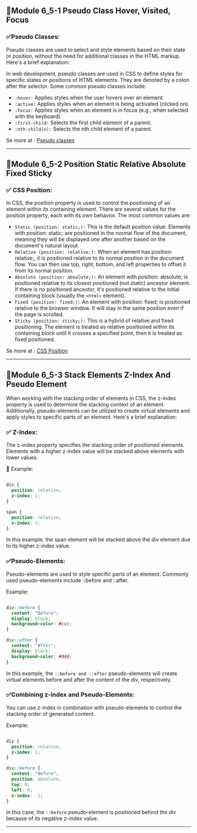 ## 🌷Module 6_5-1 Pseudo Class Hover, Visited, Focus

### ✅Pseudo Classes: 

Pseudo classes are used to select and style elements based on their state or position, without the need for additional classes in the HTML markup. Here's a brief explanation:

In web development, pseudo classes are used in CSS to define styles for specific states or positions of HTML elements. They are denoted by a colon after the selector. Some common pseudo classes include:

- `:hover:` Applies styles when the user hovers over an element.
- `:active:` Applies styles when an element is being activated (clicked on).
- `:focus:` Applies styles when an element is in focus (e.g., when selected with the keyboard).
- `:first-child:` Selects the first child element of a parent.
- `:nth-child(n):` Selects the nth child element of a parent.

Se more at : <a href="https://www.w3schools.com/css/css_pseudo_classes.asp">Pseudo classes</a>

---

## 🌷Module 6_5-2 Position Static Relative Absolute Fixed Sticky

### ✅ CSS Position: 

In CSS, the position property is used to control the positioning of an element within its containing element. There are several values for the position property, each with its own behavior. The most common values are:

- `Static (position: static;):` This is the default position value. Elements with position: static; are positioned in the normal flow of the document, meaning they will be displayed one after another based on the document's natural layout.
- `Relative (position: relative;):` When an element has position: relative;, it is positioned relative to its normal position in the document flow. You can then use top, right, bottom, and left properties to offset it from its normal position.
- `Absolute (position: absolute;):` An element with position: absolute; is positioned relative to its closest positioned (not static) ancestor element. If there is no positioned ancestor, it's positioned relative to the initial containing block (usually the `<html>` element).
- `Fixed (position: fixed;):` An element with position: fixed; is positioned relative to the browser window. It will stay in the same position even if the page is scrolled.
- `Sticky (position: sticky;):` This is a hybrid of relative and fixed positioning. The element is treated as relative positioned within its containing block until it crosses a specified point, then it is treated as fixed positioned.

Se more at : <a href="https://app.uxcel.com/courses/css-for-designers/css-position-047">CSS Position</a>

---

## 🌷Module 6_5-3 Stack Elements Z-Index And Pseudo Element

When working with the stacking order of elements in CSS, the z-index property is used to determine the stacking context of an element. Additionally, pseudo-elements can be utilized to create virtual elements and apply styles to specific parts of an element. Here's a brief explanation:

### ✅ Z-Index: 

The z-index property specifies the stacking order of positioned elements. Elements with a higher z-index value will be stacked above elements with lower values.

🎃 Example:

```css

div {
  position: relative;
  z-index: 1;
}

span {
  position: relative;
  z-index: 2;
}

```
In this example, the span element will be stacked above the div element due to its higher z-index value.

### ✅Pseudo-Elements:

Pseudo-elements are used to style specific parts of an element. Commonly used pseudo-elements include ::before and ::after.

Example:

```css

div::before {
  content: "Before";
  display: block;
  background-color: #ccc;
}

div::after {
  content: "After";
  display: block;
  background-color: #ddd;
}

```
In this example, the `::before and ::after` pseudo-elements will create virtual elements before and after the content of the div, respectively.

### ✅Combining z-index and Pseudo-Elements:

You can use z-index in combination with pseudo-elements to control the stacking order of generated content.

Example:

```css

div {
  position: relative;
  z-index: 1;
}

div::before {
  content: "Before";
  position: absolute;
  top: 0;
  left: 0;
  z-index: -1;
}

```
In this case, the `::before` pseudo-element is positioned behind the div because of its negative z-index value.

---